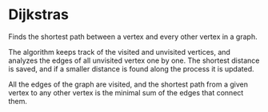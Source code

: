 # Dijkstras

Finds the shortest path between a vertex and every other vertex in a graph.

The algorithm keeps track of the visited and unvisited vertices, and analyzes the edges of all unvisited vertex one by one. The shortest distance is saved, and if a smaller distance is found along the process it is updated.

All the edges of the graph are visited, and the shortest path from a given vertex to any other vertex is the minimal sum of the edges that connect them.
